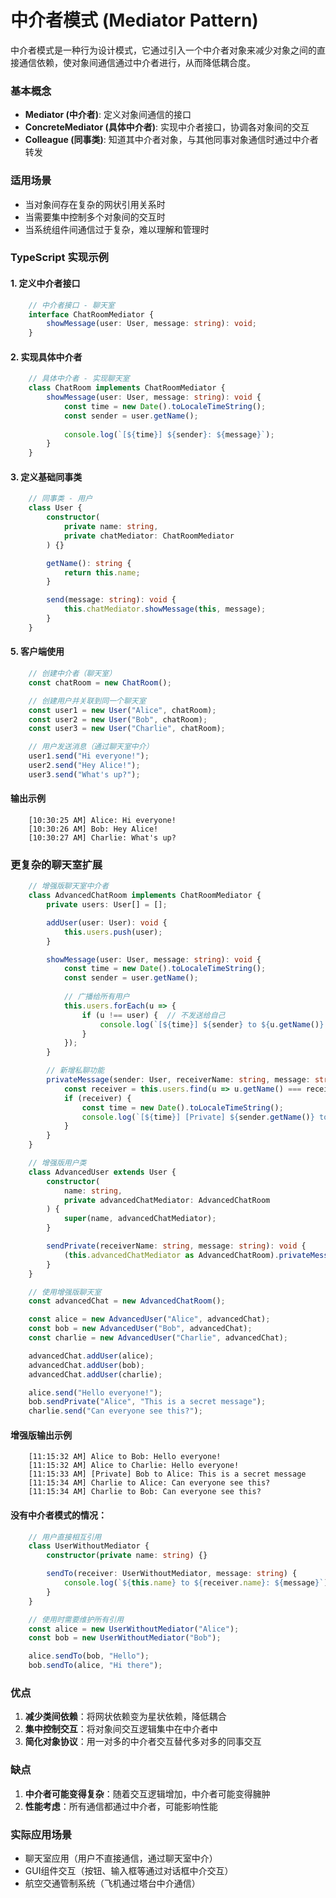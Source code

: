 # 中介者模式 (Mediator Pattern)   
中介者模式是一种行为设计模式，它通过引入一个中介者对象来减少对象之间的直接通信依赖，使对象间通信通过中介者进行，从而降低耦合度。   
### 基本概念
- **Mediator (中介者)**: 定义对象间通信的接口
- **ConcreteMediator (具体中介者)**: 实现中介者接口，协调各对象间的交互
- **Colleague (同事类)**: 知道其中介者对象，与其他同事对象通信时通过中介者转发
### 适用场景
- 当对象间存在复杂的网状引用关系时
- 当需要集中控制多个对象间的交互时
- 当系统组件间通信过于复杂，难以理解和管理时
  
### TypeScript 实现示例
#### 1. 定义中介者接口
````typescript
    // 中介者接口 - 聊天室
    interface ChatRoomMediator {
        showMessage(user: User, message: string): void;
    }
````

#### 2. 实现具体中介者
````typescript
    // 具体中介者 - 实现聊天室
    class ChatRoom implements ChatRoomMediator {
        showMessage(user: User, message: string): void {
            const time = new Date().toLocaleTimeString();
            const sender = user.getName();
            
            console.log(`[${time}] ${sender}: ${message}`);
        }
    }
````

#### 3. 定义基础同事类
````typescript
    // 同事类 - 用户
    class User {
        constructor(
            private name: string,
            private chatMediator: ChatRoomMediator
        ) {}

        getName(): string {
            return this.name;
        }

        send(message: string): void {
            this.chatMediator.showMessage(this, message);
        }
    }
````

#### 5. 客户端使用
````typescript
    // 创建中介者（聊天室）
    const chatRoom = new ChatRoom();

    // 创建用户并关联到同一个聊天室
    const user1 = new User("Alice", chatRoom);
    const user2 = new User("Bob", chatRoom);
    const user3 = new User("Charlie", chatRoom);

    // 用户发送消息（通过聊天室中介）
    user1.send("Hi everyone!");
    user2.send("Hey Alice!");
    user3.send("What's up?");
````   
#### 输出示例
````
    [10:30:25 AM] Alice: Hi everyone!
    [10:30:26 AM] Bob: Hey Alice!
    [10:30:27 AM] Charlie: What's up?
````

### 更复杂的聊天室扩展
````typescript
    // 增强版聊天室中介者
    class AdvancedChatRoom implements ChatRoomMediator {
        private users: User[] = [];

        addUser(user: User): void {
            this.users.push(user);
        }

        showMessage(user: User, message: string): void {
            const time = new Date().toLocaleTimeString();
            const sender = user.getName();
            
            // 广播给所有用户
            this.users.forEach(u => {
                if (u !== user) {  // 不发送给自己
                    console.log(`[${time}] ${sender} to ${u.getName()}: ${message}`);
                }
            });
        }

        // 新增私聊功能
        privateMessage(sender: User, receiverName: string, message: string): void {
            const receiver = this.users.find(u => u.getName() === receiverName);
            if (receiver) {
                const time = new Date().toLocaleTimeString();
                console.log(`[${time}] [Private] ${sender.getName()} to ${receiverName}: ${message}`);
            }
        }
    }

    // 增强版用户类
    class AdvancedUser extends User {
        constructor(
            name: string,
            private advancedChatMediator: AdvancedChatRoom
        ) {
            super(name, advancedChatMediator);
        }

        sendPrivate(receiverName: string, message: string): void {
            (this.advancedChatMediator as AdvancedChatRoom).privateMessage(this, receiverName, message);
        }
    }

    // 使用增强版聊天室
    const advancedChat = new AdvancedChatRoom();

    const alice = new AdvancedUser("Alice", advancedChat);
    const bob = new AdvancedUser("Bob", advancedChat);
    const charlie = new AdvancedUser("Charlie", advancedChat);

    advancedChat.addUser(alice);
    advancedChat.addUser(bob);
    advancedChat.addUser(charlie);

    alice.send("Hello everyone!");
    bob.sendPrivate("Alice", "This is a secret message");
    charlie.send("Can everyone see this?");
````

#### 增强版输出示例
````
    [11:15:32 AM] Alice to Bob: Hello everyone!
    [11:15:32 AM] Alice to Charlie: Hello everyone!
    [11:15:33 AM] [Private] Bob to Alice: This is a secret message
    [11:15:34 AM] Charlie to Alice: Can everyone see this?
    [11:15:34 AM] Charlie to Bob: Can everyone see this?
````
#### 没有中介者模式的情况：
````typescript
    // 用户直接相互引用
    class UserWithoutMediator {
        constructor(private name: string) {}

        sendTo(receiver: UserWithoutMediator, message: string) {
            console.log(`${this.name} to ${receiver.name}: ${message}`);
        }
    }

    // 使用时需要维护所有引用
    const alice = new UserWithoutMediator("Alice");
    const bob = new UserWithoutMediator("Bob");

    alice.sendTo(bob, "Hello");
    bob.sendTo(alice, "Hi there");
````

### 优点
1. **减少类间依赖**：将网状依赖变为星状依赖，降低耦合
2. **集中控制交互**：将对象间交互逻辑集中在中介者中
3. **简化对象协议**：用一对多的中介者交互替代多对多的同事交互

### 缺点
1. **中介者可能变得复杂**：随着交互逻辑增加，中介者可能变得臃肿
2. **性能考虑**：所有通信都通过中介者，可能影响性能

### 实际应用场景
- 聊天室应用（用户不直接通信，通过聊天室中介）
- GUI组件交互（按钮、输入框等通过对话框中介交互）
- 航空交通管制系统（飞机通过塔台中介通信）

